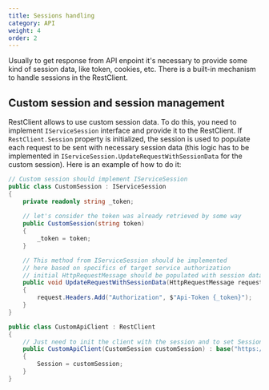 ```yaml
---
title: Sessions handling
category: API
weight: 4
order: 2
---
```


Usually to get response from API enpoint it's necessary to provide some kind of session data, like token, cookies, etc. There is a built-in mechanism to handle sessions in the RestClient. 

## Custom session and session management

RestClient allows to use custom session data. To do this, you need to implement `IServiceSession` interface and provide it to the RestClient. If `RestClient.Session` property is initialized, the session is used to populate each request to be sent with necessary session data (this logic has to be implemented in `IServiceSession.UpdateRequestWithSessionData` for the custom session). Here is an example of how to do it:

```csharp
// Custom session should implement IServiceSession
public class CustomSession : IServiceSession
{
    private readonly string _token;
    
    // let's consider the token was already retrieved by some way
    public CustomSession(string token)
    {
        _token = token;
    }

    // This method from IServiceSession should be implemented 
    // here based on specifics of target service authorization 
    // initial HttpRequestMessage should be populated with session data.
    public void UpdateRequestWithSessionData(HttpRequestMessage request)
    {
        request.Headers.Add("Authorization", $"Api-Token {_token}");
    }
}

public class CustomApiClient : RestClient
{
    // Just need to init the client with the session and to set Session property
    public CustomApiClient(CustomSession customSession) : base("https://some-url")
    {
        Session = customSession;
    }
}
```